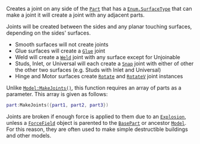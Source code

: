 Creates a joint on any side of the [`Part`](https://create.roblox.com/docs/reference/engine/classes/BasePart) that has a
[`Enum.SurfaceType`](https://create.roblox.com/docs/reference/engine/enums/SurfaceType) that can make a joint it will create a joint with any
adjacent parts.

Joints will be created between the sides and any planar touching surfaces,
depending on the sides' surfaces.

- Smooth surfaces will not create joints
- Glue surfaces will create a [`Glue`](https://create.roblox.com/docs/reference/engine/classes/Glue) joint
- Weld will create a [`Weld`](https://create.roblox.com/docs/reference/engine/classes/Weld) joint with any surface except for
Unjoinable
- Studs, Inlet, or Universal will each create a [`Snap`](https://create.roblox.com/docs/reference/engine/classes/Snap) joint with
either of other the other two surfaces (e.g. Studs with Inlet and
Universal)
- Hinge and Motor surfaces create [`Rotate`](https://create.roblox.com/docs/reference/engine/classes/Rotate) and [`RotateV`](https://create.roblox.com/docs/reference/engine/classes/RotateV) joint
instances

Unlike [`Model:MakeJoints()`](https://create.roblox.com/docs/reference/engine/classes/Model#MakeJoints), this function requires an array of
parts as a parameter. This array is given as follows:
```lua
part:MakeJoints({part1, part2, part3})
```

Joints are broken if enough force is applied to them due to an
[`Explosion`](https://create.roblox.com/docs/reference/engine/classes/Explosion), unless a [`ForceField`](https://create.roblox.com/docs/reference/engine/classes/ForceField) object is parented to the
[`BasePart`](https://create.roblox.com/docs/reference/engine/classes/BasePart) or ancestor [`Model`](https://create.roblox.com/docs/reference/engine/classes/Model). For this reason, they are
often used to make simple destructible buildings and other models.